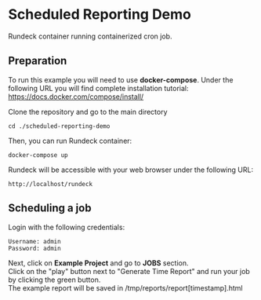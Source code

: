 # Scheduled Reporting Demo
Rundeck container running containerized cron job.
## Preparation
To run this example you will need to use **docker-compose**.
Under the following URL you will find complete installation tutorial:  
https://docs.docker.com/compose/install/  
  
Clone the repository and go to the main directory
```
cd ./scheduled-reporting-demo
```
Then, you can run Rundeck container:
```
docker-compose up
```
Rundeck will be accessible with your web browser under the following URL:
```
http://localhost/rundeck
```
## Scheduling a job
Login with the following credentials:
```
Username: admin
Password: admin
```
Next, click on **Example Project** and go to **JOBS** section.  
Click on the "play" button next to "Generate Time Report" and run your job by clicking the green button.  
The example report will be saved in /tmp/reports/report[timestamp].html
